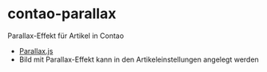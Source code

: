 # contao-parallax
Parallax-Effekt für Artikel in Contao
* [Parallax.js](http://pixelcog.github.io/parallax.js/)
* Bild mit Parallax-Effekt kann in den Artikeleinstellungen angelegt werden

